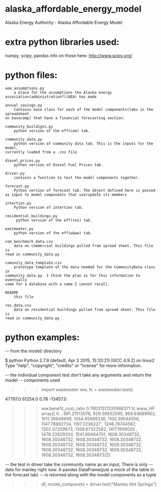 # alaska_affordable_energy_model
Alaska Energy Authority - Alaska Affordable Energy Model 


# extra python libraries used:
numpy, scipy, pandas
info on those here: http://www.scipy.org/

# python files:
    aea_assumptions.py 
        a place for the assumptions the Alaska energy association(administration?)(AEA) has made
    
    annual_savings.py
        Contains base class for each of the model components(tabs in the spreadsheet 
    on basecamp) that have a financial forecasting section. 
    
    community_buildigns.py
        python version of the eff(com) tab.
    
    community_data.py 
        python version of community data tab. This is the inputs for the model, 
    currently loaded from a .csv file
    
    diesel_prices.py
        python version of Diesel Fuel Prices tab.
        
    driver.py
        contains a function to test the model components together. 
    
    forecast.py
        Python version of forecast tab. The object defined here is passed
    as input to model components that use/update its members
    
    interties.py
        Python version of interties tab.
        
    residential_buildings.py
         python version of the eff(res) tab.
         
    wastewater.py
        python version of the eff(w&ww) tab.
        
    com_benchmark_data.csv
        data on commercial buildings pulled from spread sheet. This file is 
    read in community_data.py
    
    comunity_data_template.csv
        prototype template of the data needed for the CommunityData class in
    community_data.py. I think the plan is for this information to eventually 
    come for a database with a name I cannot recall.  
    
    README 
        this file
        
    res_data.csv
        data on residential buildings pulled from spread sheet. This file is 
    read in community_data.py
    

# python examples:
-- from the model/ directory 

$ python
Python 2.7.9 (default, Apr  2 2015, 15:33:21) 
[GCC 4.9.2] on linux2
Type "help", "copyright", "credits" or "license" for more information.

-- the individual component test don't take any arguments and return the model
-- components used
>>> import wastewater
>>> ww, fc = wastewater.test()

47797.0
61254.0
0.78
-13457.0
>>> ww.benefit_cost_ratio 
0.78031511335568371
>>> fc.www_HF
array([    0.        ,   891.21513076,   929.59932095,   969.63669902,
        1011.39846696,  1054.95889336,  1100.39544556,  1147.78892734,
        1197.2236227 ,  1248.78744567,  1302.57209673,  1358.67322582,
        1417.1906025 ,  1478.22829334,  1541.89484701,  1608.30348732,
        1608.30348732,  1608.30348732,  1608.30348732,  1608.30348732,
        1608.30348732,  1608.30348732,  1608.30348732,  1608.30348732,
        1608.30348732,  1608.30348732,  1608.30348732])
        
-- the test in driver take the community name as an input, There is only
-- data for manley right now. A pandas DataFrame(just a mock of the table in the forecast tab) 
-- is returned along with the model components as a tuple 
>>> df, model_componets = driver.test("Manley Hot Springs")




